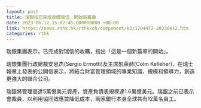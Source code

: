 ```yaml
---
layout: post
title: 瑞銀指已完成收購瑞信　開始新篇章
date: 2023-06-12 15:02:45.000000000 +08:00
link: https://news.rthk.hk/rthk/ch/component/k2/1704472-20230612.htm
categories: rthk
---
```


瑞銀集團表示，已完成對瑞信的收購，指出「這是一個新篇章的開始」。

瑞銀集團行政總裁安思杰(Sergio Ermotti)及主席凱萊赫(Colm Kelleher)，在瑞士報章上發表的公開信表示，將結合財富管理領域的專業知識、規模和領導力，創造更強大的聯合公司。

瑞銀將管理高達5萬億美元資產，資產負債表規模達1.6萬億美元。瑞銀之前已表示會裁員，以利用協同效應並降低成本，兩家銀行本身全球共有12萬名員工。
